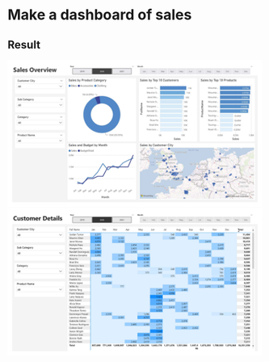 # Make a dashboard of sales
## Result
![](./Dashboard/Dashboard_Page_1.jpg)
![](./Dashboard/Dashboard_Page_2.jpg)